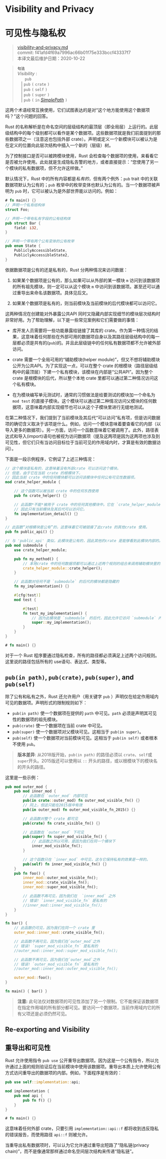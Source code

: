 # Visibility and Privacy
# 可见性与隐私权

>[visibility-and-privacy.md](https://github.com/rust-lang/reference/blob/master/src/visibility-and-privacy.md)\
>commit: f41afd4f69a7996ac66b01f75e333bccf43337f7 \
>本译文最后维护日期：2020-10-22

> **<sup>句法<sup>**\
> _Visibility_ :\
> &nbsp;&nbsp; &nbsp;&nbsp; `pub`\
> &nbsp;&nbsp; | `pub` `(` `crate` `)`\
> &nbsp;&nbsp; | `pub` `(` `self` `)`\
> &nbsp;&nbsp; | `pub` `(` `super` `)`\
> &nbsp;&nbsp; | `pub` `(` `in` [_SimplePath_] `)`

这两个术语经常互换使用，它们试图表达的是对“这个地方能使用这个数据项吗？”这个问题的回答。

Rust 的名称解析是在命名空间的层级结构的最顶层（即全局层）上运行的。此层级结构中的每个级别都可以看作是某个数据项。这些数据项就是我们前面提到的那些数据项之一（注意这也包括外部 crate）。声明或定义一个新模块可以被认为是在定义的位置向此层次结构中插入一个新的（层级）树。

为了控制接口是否可以被跨模块使用，Rust 会检查每个数据项的使用，来看看它是否被允许使用。此处就是生成隐私告警的地方，或者直接提示：“您使用了另一个模块的私有数据项，但不允许这样做。”

默认情况下，Rust 中的所有内容都是*私有的*，但有两个例外：`pub` trait 中的关联数据项默认为公有的；`pub` 枚举中的枚举变体也默认为公有的。当一个数据项被声明为 `pub` 时，它可以被认为是外部世界能以访问的。例如：

```rust
# fn main() {}
// 声明一个私有结构体
struct Foo;

// 声明一个带有私有字段的公有结构体
pub struct Bar {
    field: i32,
}

// 声明一个带有两个公有变体的公有枚举
pub enum State {
    PubliclyAccessibleState,
    PubliclyAccessibleState2,
}
```

依据数据项是公有的还是私有的，Rust 分两种情况来访问数据：

1. 如果某个数据项是公有的，那么如果可以从外部的某一模块 `m` 访问到该数据项的所有祖先模块，则一定可以从这个模块 `m` 中访问到该数据项。甚至还可以通过重导出来命名该数据项。具体见后文。
   
2. 如果某个数据项是私有的，则当前模块及当前模块的后代模块都可以访问它。

这两种情况在创建能对外暴露公共API 同时又隐藏内部实现细节的模块层次结构时非常好用。为了帮助理解，以下是一些常见案例和它们需要做的事情：

* 库开发人员需要将一些功能暴露给链接了其库的 crate。作为第一种情况的结果，这意味着任何那些在外部可用的数据项自身以及其路径层级结构中的每一层都必须是共有的(`pub`)的。并且此层级链中的任何私有数据项都不允许被外部访问。
 
* crate 需要一个全局可用的“辅助模块(helper module)”，但又不想将辅助模块公开为公共API。为了实现这一点，可以在整个 crate 的根模块（路径层级结构中的最顶层）下建一个私有模块，该模块在内部是“公共API”。因为整个 crate 是根模块的后代，所以整个本地 crate 里都可以通过第二种情况访问这个私有模块。

* 在为模块编写单元测试时，通常的习惯做法是给要测试的模块加一个命名为 `mod test` 的直接子模块。这个模块可以通过第二种情况访问父模块的任何数据项，这意味着内部实现细节也可以从这个子模块里进行无缝地测试。

在第二种情况下，我们提到了当前模块及其后代“可以访问”私有项，但是访问数据项的确切含义取决于该项是什么。例如，访问一个模块意味着要查看它的内部（以导入更多的数据项）。另一方面，访问一个函数意味着它被调用了。此外，路径表达式和导入(import)语句也被视为访问数据项（提及这两项是因为这两项也涉及到可见性，但它们只有当访问目标位于当前可见的作用域内时，才算是有效的数据访问）。

下面是一段示例程序，它例证了上述三种情况：

```rust
// 这个模块是私有的，这意味着没有外部crate 可以访问这个模块。
// 但是，由于它在当前 crate 的根模块下，
// 因此当前 crate 中的任何模块都可以访问该模块中任何公有可见性数据项。
mod crate_helper_module {

    // 这个函数可以被当前 crate 中的任何东西使用
    pub fn crate_helper() {}

    // 此函数*不能*被用于 crate 中的任何其他模块中。它在 `crate_helper_module` 之外不可见，
    // 因此只有当前模块及其后代可以访问它。
    fn implementation_detail() {}
}

// 此函数“对根模块是公有”的，这意味着它可被链接了此crate 的其他crate 使用。
pub fn public_api() {}

// 与 'public_api' 类似，此模块是公有的，因此其他的crate 是能够看到此模块内部的。
pub mod submodule {
    use crate_helper_module;

    pub fn my_method() {
        // 本地crate 中的任何数据项都可以通过上述两个规则的组合来调用辅助模块里的公共接口。
        crate_helper_module::crate_helper();
    }

    // 此函数对任何不是 `submodule` 的后代的模块都是隐藏的
    fn my_implementation() {}

    #[cfg(test)]
    mod test {

        #[test]
        fn test_my_implementation() {
            // 因为此模块是 `submodule` 的后代，因此允许它访问 `submodule` 内部的私有项，而不会侵犯隐私权。
            super::my_implementation();
        }
    }
}

# fn main() {}
```

对于一个 Rust 程序要通过隐私检查，所有的路径都必须满足上述两个访问规则。这里说的路径包括所有的 use语句、表达式、类型等。

## `pub(in path)`, `pub(crate)`, `pub(super)`, and `pub(self)`

除了公有和私有之外，Rust 还允许用户（用关键字 `pub` ）声明仅在给定作用域内可见的数据项。声明形式的限制规则如下：

- `pub(in path)` 使一个数据项在提供的 `path` 中可见。`path` 必须是声明其可见性的数据项的祖先模块。
- `pub(crate)` 使一个数据项在当前 crate 中可见。
- `pub(super)` 使一个数据项对父模块可见。这相当于 `pub(in super)`。
- `pub(self)` 使一个数据项对当前模块可见。这相当于 `pub(in self)` 或者根本不使用 `pub`。

> **版本差异**: 从2018版开始，`pub(in path)` 的路径必须以 `crate`、`self`或`super`开头。2015版还可以使用以 `::` 开头的路径，或以根模块下的模块名的开头的路径。

这里是一些示例：

```rust
pub mod outer_mod {
    pub mod inner_mod {
        // 此函数在 `outer_mod` 内部可见
        pub(in crate::outer_mod) fn outer_mod_visible_fn() {}
        // 同上，但这只能在2015版中有效
        pub(in outer_mod) fn outer_mod_visible_fn_2015() {}

        // 此函数对整个 crate 都可见
        pub(crate) fn crate_visible_fn() {}

        // 此函数在 `outer_mod` 下可见
        pub(super) fn super_mod_visible_fn() {
            // 此函数之所以可用，是因为我们在同一个模块下
            inner_mod_visible_fn();
        }

        // 这个函数只在 `inner_mod` 中可见，这与它保持私有的效果是一样的。
        pub(self) fn inner_mod_visible_fn() {}
    }
    pub fn foo() {
        inner_mod::outer_mod_visible_fn();
        inner_mod::crate_visible_fn();
        inner_mod::super_mod_visible_fn();

        // 此函数不再可见，因为我们在  `inner_mod` 之外
        // 错误! `inner_mod_visible_fn` 是私有的
        //inner_mod::inner_mod_visible_fn();
    }
}

fn bar() {
    // 此函数仍可见，因为我们在同一个 crate 里
    outer_mod::inner_mod::crate_visible_fn();

    // 此函数不再可见，因为我们在`outer_mod`之外
    // 错误! `super_mod_visible_fn` 是私有的
    //outer_mod::inner_mod::super_mod_visible_fn();

    // 此函数不再可见，因为我们在`outer_mod`之外
    // 错误! `outer_mod_visible_fn` 是私有的
    //outer_mod::inner_mod::outer_mod_visible_fn();

    outer_mod::foo();
}

fn main() { bar() }
```

> **注意:** 此句法仅对数据项的可见性添加了另一个限制。它不能保证该数据项在指定作用域的所有部分都可见。要访问一个数据项，当前作用域内它的所有父项还是必须仍然可见。

## Re-exporting and Visibility
## 重导出和可见性

Rust 允许使用指令 `pub use` 公开重导出数据项。因为这是一个公有指令，所以允许通过上面的规则验证后在当前模块中使用该数据项。重导出本质上允许使用公有方式访问重导出的数据项的内部。例如，下面程序是有效的：

```rust
pub use self::implementation::api;

mod implementation {
    pub mod api {
        pub fn f() {}
    }
}

# fn main() {}
```

这意味着任何外部 crate，只要引用 `implementation::api::f` 都将收到违反隐私的错误报告，而使用路径 `api::f` 则被允许。

当重导出私有数据项时，可以认为它允许通过重导出短路了“隐私链(privacy chain)”，而不是像通常那样通过命名空间层次结构来传递“隐私链”。

[_SimplePath_]: paths.md#simple-paths

<!-- 2020-11-3 -->
<!-- checked -->
